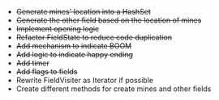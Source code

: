 * ~~Generate mines' location into a HashSet~~
* ~~Generate the other field based on the location of mines~~
* ~~Implement opening logic~~
* ~~Refactor FieldState to reduce code duplication~~
* ~~Add mechanism to indicate BOOM~~
* ~~Add logic to indicate happy ending~~
* ~~Add timer~~
* ~~Add flags to fields~~
* Rewrite FieldVisiter as Iterator if possible
* Create different methods for create mines and other fields